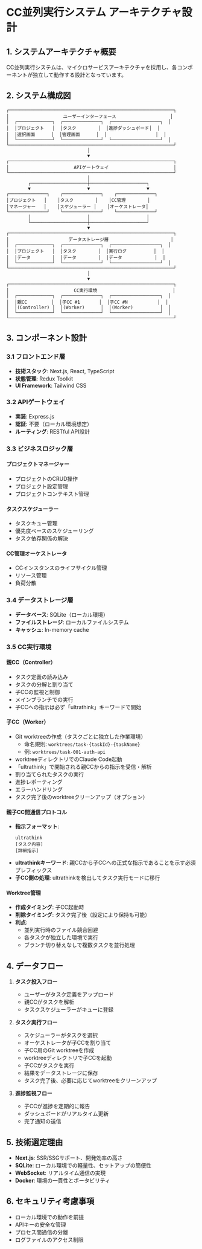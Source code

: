 # CC並列実行システム アーキテクチャ設計

## 1. システムアーキテクチャ概要

CC並列実行システムは、マイクロサービスアーキテクチャを採用し、各コンポーネントが独立して動作する設計となっています。

## 2. システム構成図

```
┌─────────────────────────────────────────────────────────────┐
│                    ユーザーインターフェース                    │
│  ┌─────────────┐  ┌──────────────┐  ┌──────────────────┐  │
│  │プロジェクト   │  │タスク        │  │進捗ダッシュボード│  │
│  │選択画面      │  │管理画面      │  │                  │  │
│  └─────────────┘  └──────────────┘  └──────────────────┘  │
└─────────────────────────────────────────────────────────────┘
                              │
                              ▼
┌─────────────────────────────────────────────────────────────┐
│                        APIゲートウェイ                        │
└─────────────────────────────────────────────────────────────┘
                              │
        ┌─────────────────────┼─────────────────────┐
        ▼                     ▼                     ▼
┌──────────────┐    ┌──────────────┐    ┌──────────────┐
│プロジェクト   │    │タスク        │    │CC管理        │
│マネージャー   │    │スケジューラー │    │オーケストレータ│
└──────────────┘    └──────────────┘    └──────────────┘
        │                     │                     │
        └─────────────────────┼─────────────────────┘
                              ▼
┌─────────────────────────────────────────────────────────────┐
│                      データストレージ層                       │
│  ┌─────────────┐  ┌──────────────┐  ┌──────────────────┐  │
│  │プロジェクト   │  │タスク        │  │実行ログ          │  │
│  │データ        │  │データ        │  │データ            │  │
│  └─────────────┘  └──────────────┘  └──────────────────┘  │
└─────────────────────────────────────────────────────────────┘
                              │
                              ▼
┌─────────────────────────────────────────────────────────────┐
│                        CC実行環境                            │
│  ┌─────────────┐  ┌──────────────┐  ┌──────────────────┐  │
│  │親CC         │  │子CC #1       │  │子CC #N           │  │
│  │(Controller) │  │(Worker)      │  │(Worker)          │  │
│  └─────────────┘  └──────────────┘  └──────────────────┘  │
└─────────────────────────────────────────────────────────────┘
```

## 3. コンポーネント設計

### 3.1 フロントエンド層

- **技術スタック**: Next.js, React, TypeScript
- **状態管理**: Redux Toolkit
- **UI Framework**: Tailwind CSS

### 3.2 APIゲートウェイ

- **実装**: Express.js
- **認証**: 不要（ローカル環境想定）
- **ルーティング**: RESTful API設計

### 3.3 ビジネスロジック層

#### プロジェクトマネージャー
- プロジェクトのCRUD操作
- プロジェクト設定管理
- プロジェクトコンテキスト管理

#### タスクスケジューラー
- タスクキュー管理
- 優先度ベースのスケジューリング
- タスク依存関係の解決

#### CC管理オーケストレータ
- CCインスタンスのライフサイクル管理
- リソース管理
- 負荷分散

### 3.4 データストレージ層

- **データベース**: SQLite（ローカル環境）
- **ファイルストレージ**: ローカルファイルシステム
- **キャッシュ**: In-memory cache

### 3.5 CC実行環境

#### 親CC（Controller）
- タスク定義の読み込み
- タスクの分解と割り当て
- 子CCの監視と制御
- メインブランチでの実行
- 子CCへの指示は必ず「ultrathink」キーワードで開始

#### 子CC（Worker）
- Git worktreeの作成（タスクごとに独立した作業環境）
  - 命名規則: `worktrees/task-{taskId}-{taskName}`
  - 例: `worktrees/task-001-auth-api`
- worktreeディレクトリでのClaude Code起動
- 「ultrathink」で開始される親CCからの指示を受信・解析
- 割り当てられたタスクの実行
- 進捗レポーティング
- エラーハンドリング
- タスク完了後のworktreeクリーンアップ（オプション）

#### 親子CC間通信プロトコル
- **指示フォーマット**: 
  ```
  ultrathink
  [タスク内容]
  [詳細指示]
  ```
- **ultrathinkキーワード**: 親CCから子CCへの正式な指示であることを示す必須プレフィックス
- **子CC側の処理**: ultrathinkを検出してタスク実行モードに移行

#### Worktree管理
- **作成タイミング**: 子CC起動時
- **削除タイミング**: タスク完了後（設定により保持も可能）
- **利点**: 
  - 並列実行時のファイル競合回避
  - 各タスクが独立した環境で実行
  - ブランチ切り替えなしで複数タスクを並行処理

## 4. データフロー

1. **タスク投入フロー**
   - ユーザーがタスク定義をアップロード
   - 親CCがタスクを解析
   - タスクスケジューラーがキューに登録

2. **タスク実行フロー**
   - スケジューラーがタスクを選択
   - オーケストレータが子CCを割り当て
   - 子CC用のGit worktreeを作成
   - worktreeディレクトリで子CCを起動
   - 子CCがタスクを実行
   - 結果をデータストレージに保存
   - タスク完了後、必要に応じてworktreeをクリーンアップ

3. **進捗監視フロー**
   - 子CCが進捗を定期的に報告
   - ダッシュボードがリアルタイム更新
   - 完了通知の送信

## 5. 技術選定理由

- **Next.js**: SSR/SSGサポート、開発効率の高さ
- **SQLite**: ローカル環境での軽量性、セットアップの簡便性
- **WebSocket**: リアルタイム通信の実現
- **Docker**: 環境の一貫性とポータビリティ

## 6. セキュリティ考慮事項

- ローカル環境での動作を前提
- APIキーの安全な管理
- プロセス間通信の分離
- ログファイルのアクセス制限